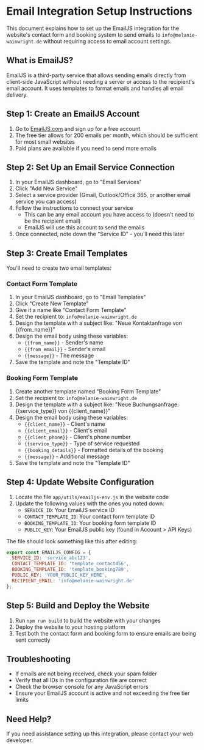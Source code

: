 # Email Integration Setup Instructions

This document explains how to set up the EmailJS integration for the website's contact form and booking system to send emails to `info@melanie-wainwright.de` without requiring access to email account settings.

## What is EmailJS?

EmailJS is a third-party service that allows sending emails directly from client-side JavaScript without needing a server or access to the recipient's email account. It uses templates to format emails and handles all email delivery.

## Step 1: Create an EmailJS Account

1. Go to [EmailJS.com](https://www.emailjs.com/) and sign up for a free account
2. The free tier allows for 200 emails per month, which should be sufficient for most small websites
3. Paid plans are available if you need to send more emails

## Step 2: Set Up an Email Service Connection

1. In your EmailJS dashboard, go to "Email Services" 
2. Click "Add New Service"
3. Select a service provider (Gmail, Outlook/Office 365, or another email service you can access)
4. Follow the instructions to connect your service
   - This can be any email account you have access to (doesn't need to be the recipient email)
   - EmailJS will use this account to send the emails
5. Once connected, note down the "Service ID" - you'll need this later

## Step 3: Create Email Templates

You'll need to create two email templates:

### Contact Form Template

1. In your EmailJS dashboard, go to "Email Templates"
2. Click "Create New Template"
3. Give it a name like "Contact Form Template"
4. Set the recipient to: `info@melanie-wainwright.de`
5. Design the template with a subject like: "Neue Kontaktanfrage von {{from_name}}"
6. Design the email body using these variables:
   - `{{from_name}}` - Sender's name
   - `{{from_email}}` - Sender's email
   - `{{message}}` - The message
7. Save the template and note the "Template ID"

### Booking Form Template

1. Create another template named "Booking Form Template"
2. Set the recipient to: `info@melanie-wainwright.de` 
3. Design the template with a subject like: "Neue Buchungsanfrage: {{service_type}} von {{client_name}}"
4. Design the email body using these variables:
   - `{{client_name}}` - Client's name
   - `{{client_email}}` - Client's email
   - `{{client_phone}}` - Client's phone number
   - `{{service_type}}` - Type of service requested
   - `{{booking_details}}` - Formatted details of the booking
   - `{{message}}` - Additional message
5. Save the template and note the "Template ID"

## Step 4: Update Website Configuration

1. Locate the file `app/utils/emailjs-env.js` in the website code
2. Update the following values with the ones you noted down:
   - `SERVICE_ID`: Your EmailJS service ID
   - `CONTACT_TEMPLATE_ID`: Your contact form template ID
   - `BOOKING_TEMPLATE_ID`: Your booking form template ID
   - `PUBLIC_KEY`: Your EmailJS public key (found in Account > API Keys)

The file should look something like this after editing:

```javascript
export const EMAILJS_CONFIG = {
  SERVICE_ID: 'service_abc123',
  CONTACT_TEMPLATE_ID: 'template_contact456',
  BOOKING_TEMPLATE_ID: 'template_booking789',
  PUBLIC_KEY: 'YOUR_PUBLIC_KEY_HERE',
  RECIPIENT_EMAIL: 'info@melanie-wainwright.de'
};
```

## Step 5: Build and Deploy the Website

1. Run `npm run build` to build the website with your changes
2. Deploy the website to your hosting platform
3. Test both the contact form and booking form to ensure emails are being sent correctly

## Troubleshooting

- If emails are not being received, check your spam folder
- Verify that all IDs in the configuration file are correct
- Check the browser console for any JavaScript errors
- Ensure your EmailJS account is active and not exceeding the free tier limits

## Need Help?

If you need assistance setting up this integration, please contact your web developer. 
